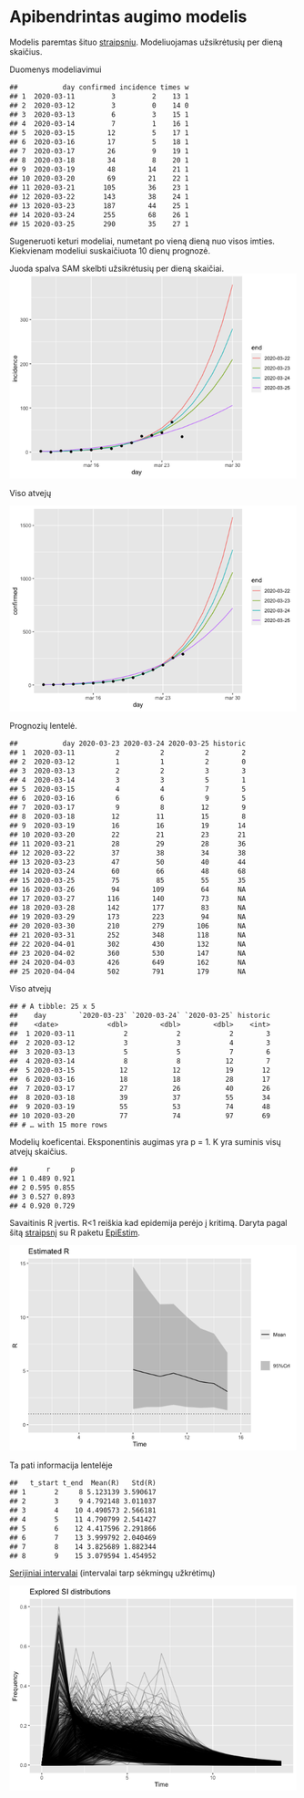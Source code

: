 Apibendrintas augimo modelis
================

Modelis paremtas šituo
[straipsniu](https://www.sciencedirect.com/science/article/pii/S1755436516000037).
Modeliuojamas užsikrėtusių per dieną skaičius.

Duomenys modeliavimui

    ##           day confirmed incidence times w
    ## 1  2020-03-11         3         2    13 1
    ## 2  2020-03-12         3         0    14 0
    ## 3  2020-03-13         6         3    15 1
    ## 4  2020-03-14         7         1    16 1
    ## 5  2020-03-15        12         5    17 1
    ## 6  2020-03-16        17         5    18 1
    ## 7  2020-03-17        26         9    19 1
    ## 8  2020-03-18        34         8    20 1
    ## 9  2020-03-19        48        14    21 1
    ## 10 2020-03-20        69        21    22 1
    ## 11 2020-03-21       105        36    23 1
    ## 12 2020-03-22       143        38    24 1
    ## 13 2020-03-23       187        44    25 1
    ## 14 2020-03-24       255        68    26 1
    ## 15 2020-03-25       290        35    27 1

Sugeneruoti keturi modeliai, numetant po vieną dieną nuo visos imties.
Kiekvienam modeliui suskaičiuota 10 dienų prognozė.

Juoda spalva SAM skelbti užsikrėtusių per dieną skaičiai.
![](ggm_files/figure-gfm/unnamed-chunk-5-1.png)<!-- -->

Viso atvejų

![](ggm_files/figure-gfm/unnamed-chunk-6-1.png)<!-- -->

Prognozių lentelė.

    ##           day 2020-03-23 2020-03-24 2020-03-25 historic
    ## 1  2020-03-11          2          2          2        2
    ## 2  2020-03-12          1          1          2        0
    ## 3  2020-03-13          2          2          3        3
    ## 4  2020-03-14          3          3          5        1
    ## 5  2020-03-15          4          4          7        5
    ## 6  2020-03-16          6          6          9        5
    ## 7  2020-03-17          9          8         12        9
    ## 8  2020-03-18         12         11         15        8
    ## 9  2020-03-19         16         16         19       14
    ## 10 2020-03-20         22         21         23       21
    ## 11 2020-03-21         28         29         28       36
    ## 12 2020-03-22         37         38         34       38
    ## 13 2020-03-23         47         50         40       44
    ## 14 2020-03-24         60         66         48       68
    ## 15 2020-03-25         75         85         55       35
    ## 16 2020-03-26         94        109         64       NA
    ## 17 2020-03-27        116        140         73       NA
    ## 18 2020-03-28        142        177         83       NA
    ## 19 2020-03-29        173        223         94       NA
    ## 20 2020-03-30        210        279        106       NA
    ## 21 2020-03-31        252        348        118       NA
    ## 22 2020-04-01        302        430        132       NA
    ## 23 2020-04-02        360        530        147       NA
    ## 24 2020-04-03        426        649        162       NA
    ## 25 2020-04-04        502        791        179       NA

Viso atvejų

    ## # A tibble: 25 x 5
    ##    day        `2020-03-23` `2020-03-24` `2020-03-25` historic
    ##    <date>            <dbl>        <dbl>        <dbl>    <int>
    ##  1 2020-03-11            2            2            2        3
    ##  2 2020-03-12            3            3            4        3
    ##  3 2020-03-13            5            5            7        6
    ##  4 2020-03-14            8            8           12        7
    ##  5 2020-03-15           12           12           19       12
    ##  6 2020-03-16           18           18           28       17
    ##  7 2020-03-17           27           26           40       26
    ##  8 2020-03-18           39           37           55       34
    ##  9 2020-03-19           55           53           74       48
    ## 10 2020-03-20           77           74           97       69
    ## # … with 15 more rows

Modelių koeficentai. Eksponentinis augimas yra p = 1. K yra suminis visų
atvejų skaičius.

    ##       r     p
    ## 1 0.489 0.921
    ## 2 0.595 0.855
    ## 3 0.527 0.893
    ## 4 0.920 0.729

Savaitinis R įvertis. R\<1 reiškia kad epidemija perėjo į kritimą.
Daryta pagal šitą
[straipsnį](https://www.ncbi.nlm.nih.gov/pmc/articles/PMC3816335/) su R
paketu
[EpiEstim](https://cran.r-project.org/web/packages/EpiEstim/index.html).

![](ggm_files/figure-gfm/unnamed-chunk-11-1.png)<!-- -->

Ta pati informacija lentelėje

    ##   t_start t_end  Mean(R)   Std(R)
    ## 1       2     8 5.123139 3.590617
    ## 2       3     9 4.792148 3.011037
    ## 3       4    10 4.490573 2.566181
    ## 4       5    11 4.790799 2.541427
    ## 5       6    12 4.417596 2.291866
    ## 6       7    13 3.999792 2.040469
    ## 7       8    14 3.825689 1.882344
    ## 8       9    15 3.079594 1.454952

[Serijiniai intervalai](https://en.wikipedia.org/wiki/Serial_interval)
(intervalai tarp sėkmingų užkrėtimų)

![](ggm_files/figure-gfm/unnamed-chunk-13-1.png)<!-- -->
